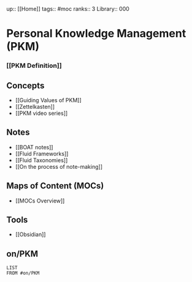 up:: [[Home]]
tags:: #moc 
ranks:: 3
Library:: 000



# Personal Knowledge Management (PKM)


### [[PKM Definition]]

## Concepts
- [[Guiding Values of PKM]]
- [[Zettelkasten]]
- [[PKM video series]]


## Notes
- [[BOAT notes]]
- [[Fluid Frameworks]]
- [[Fluid Taxonomies]]
- [[On the process of note-making]]

## Maps of Content (MOCs)

- [[MOCs Overview]]

## Tools

- [[Obsidian]]

## on/PKM 
```dataview
LIST
FROM #on/PKM 
```

